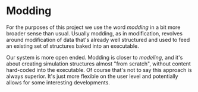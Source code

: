 # Modding

For the purposes of this project we use the word *modding* in a bit more broader sense than usual. Usually modding, as in modification, revolves around modification of data that's already well structured and used to feed an existing set of structures baked into an executable.

Our system is more open ended. Modding is closer to *modeling*, and it's about creating simulation structures almost "from scratch", without content hard-coded into the executable. Of course that's not to say this approach is always superior. It's just more flexible on the user level and potentially allows for some interesting developments.
